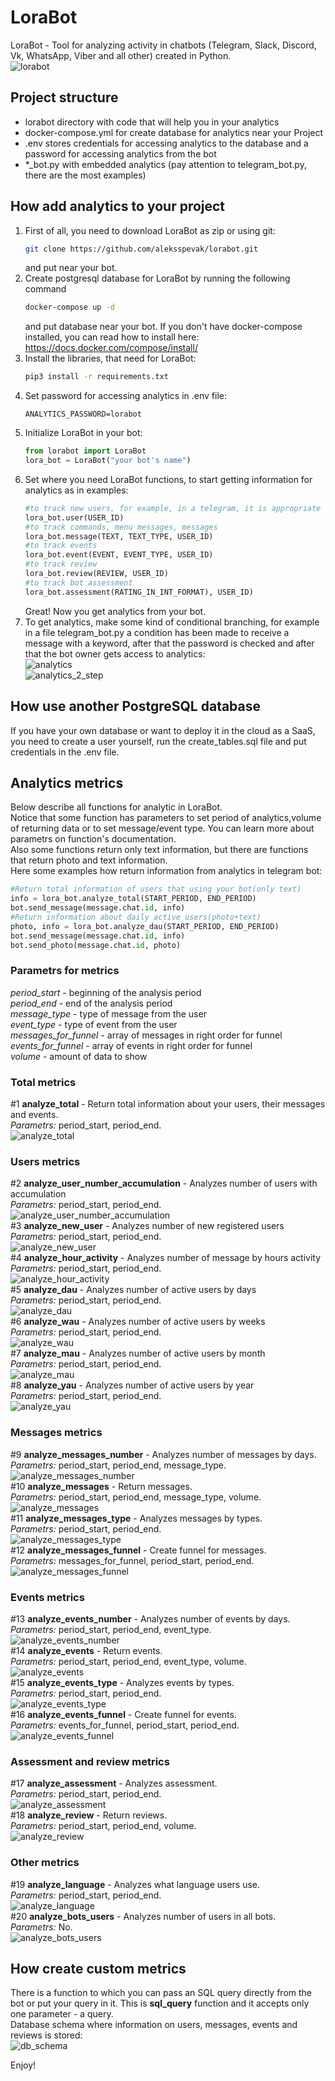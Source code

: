 # LoraBot
LoraBot - Tool for analyzing activity in chatbots (Telegram, Slack, Discord, Vk, WhatsApp, Viber and all other) 
created in Python.<br/>
![lorabot](images/lorabot.png)<br/>
## Project structure
- lorabot directory with code that will help you in your analytics
- docker-compose.yml for create database for analytics near your Project
- .env stores credentials for accessing analytics to the database and a password for accessing analytics from the bot
- *_bot.py with embedded analytics  (pay attention to telegram_bot.py, there are the most examples)
## How add analytics to your project 
1) First of all, you need to download LoraBot as zip or using git:
    ```bash
    git clone https://github.com/aleksspevak/lorabot.git
    ``` 
    and put near your bot.
2) Create postgresql database for LoraBot by running the following command  
   ```bash
   docker-compose up -d
   ``` 
   and put database near your bot. If you don't have docker-compose installed, you can read how to install here:
   https://docs.docker.com/compose/install/
3) Install the libraries, that need for LoraBot:
   ```bash
   pip3 install -r requirements.txt
   ```
4) Set password for accessing analytics in .env file:
   ```docker
   ANALYTICS_PASSWORD=lorabot
   ``` 
5) Initialize LoraBot in your bot:
   ```python
   from lorabot import LoraBot
   lora_bot = LoraBot("your bot's name")
   ``` 
6) Set where you need LoraBot functions, to start getting information for analytics as in examples:
   ```python
   #to track new users, for example, in a telegram, it is appropriate to put a function in the processing functions of the /start command
   lora_bot.user(USER_ID)
   #to track commands, menu messages, messages
   lora_bot.message(TEXT, TEXT_TYPE, USER_ID)
   #to track events
   lora_bot.event(EVENT, EVENT_TYPE, USER_ID)
   #to track review 
   lora_bot.review(REVIEW, USER_ID)
   #to track bot assessment
   lora_bot.assessment(RATING_IN_INT_FORMAT), USER_ID)
   ``` 
   Great! Now you get analytics from your bot. 
7) To get analytics, make some kind of conditional branching, for example in a file telegram_bot.py a condition has been made to receive a message with a keyword, after that the password is checked and after that the bot owner gets access to analytics:<br/>
   ![analytics](images/analytics.png)<br/>
   ![analytics_2_step](images/analytics_2_step.png)<br/>
## How use another PostgreSQL database
If you have your own database or want to deploy it in the cloud as a SaaS, you need to create a user yourself, run the create_tables.sql file and put credentials in the .env file.
## Analytics metrics
Below describe all functions for analytic in LoraBot.<br/>
Notice that some function has parameters to set period of analytics,volume of returning data or to set message/event type. 
You can learn more about parametrs on function's documentation.<br/>
Also some functions return only text information, but there are functions that return photo and text information.<br/>
Here some examples how return information from analytics in telegram bot:
```python
#Return total information of users that using your bot(only text)
info = lora_bot.analyze_total(START_PERIOD, END_PERIOD)
bot.send_message(message.chat.id, info)
#Return information about daily active users(photo+text)
photo, info = lora_bot.analyze_dau(START_PERIOD, END_PERIOD)
bot.send_message(message.chat.id, info)
bot.send_photo(message.chat.id, photo)
``` 
### Parametrs for metrics
*period_start* - beginning of the analysis period<br/>
*period_end* - end of the analysis period<br/>
*message_type* - type of message from the user<br/>
*event_type* - type of event from the user<br/>
*messages_for_funnel* - array of messages in right order for funnel<br/>
*events_for_funnel* - array of events in right order for funnel<br/>
*volume* - amount of data to show<br/>
### Total metrics
\#1 **analyze_total** - Return total information about your users, their messages and events.<br/>
*Parametrs:* period_start, period_end.<br/>
![analyze_total](images/analyze_total.png)<br/>
### Users metrics
\#2 **analyze_user_number_accumulation** - Analyzes number of users with accumulation<br/>
*Parametrs:* period_start, period_end.<br/>
![analyze_user_number_accumulation](images/analyze_user_number_accumulation.jpg)<br/>
\#3 **analyze_new_user** - Analyzes number of new registered users<br/>
*Parametrs:* period_start, period_end.<br/>
![analyze_new_user](images/analyze_new_user.jpg)<br/>
\#4 **analyze_hour_activity** - Analyzes number of message by hours activity<br/>
*Parametrs:* period_start, period_end.<br/>
![analyze_hour_activity](images/analyze_hour_activity.jpg)<br/>
\#5 **analyze_dau** - Analyzes number of active users by days<br/>
*Parametrs:* period_start, period_end.<br/>
![analyze_dau](images/analyze_dau.jpg)<br/>
\#6 **analyze_wau** - Analyzes number of active users by weeks<br/>
*Parametrs:* period_start, period_end.<br/>
![analyze_wau](images/analyze_wau.jpg)<br/>
\#7 **analyze_mau** - Analyzes number of active users by month<br/>
*Parametrs:* period_start, period_end.<br/>
![analyze_mau](images/analyze_mau.jpg)<br/>
\#8 **analyze_yau** - Analyzes number of active users by year<br/>
*Parametrs:* period_start, period_end.<br/>
![analyze_yau](images/analyze_yau.jpg)
### Messages metrics
\#9 **analyze_messages_number** - Analyzes number of messages by days.<br/>
*Parametrs:* period_start, period_end, message_type.<br/>
![analyze_messages_number](images/analyze_messages_number.jpg)<br/>
\#10 **analyze_messages** - Return messages.<br/>
*Parametrs:* period_start, period_end, message_type, volume.<br/>
![analyze_messages](images/analyze_messages.png)<br/>
\#11 **analyze_messages_type** - Analyzes messages by types.<br/>
*Parametrs:* period_start, period_end.<br/>
![analyze_messages_type](images/analyze_messages_type.jpg)<br/>
\#12 **analyze_messages_funnel** - Create funnel for messages.<br/>
*Parametrs:* messages_for_funnel, period_start, period_end.<br/>
![analyze_messages_funnel](images/analyze_messages_funnel.jpg)<br/>
### Events metrics
\#13 **analyze_events_number** - Analyzes number of events by days.<br/>
*Parametrs:* period_start, period_end, event_type.<br/>
![analyze_events_number](images/analyze_events_number.jpg)<br/>
\#14 **analyze_events** - Return events.<br/>
*Parametrs:* period_start, period_end, event_type, volume.<br/>
![analyze_events](images/analyze_events.png)<br/>
\#15 **analyze_events_type** - Analyzes events by types.<br/>
*Parametrs:* period_start, period_end.<br/>
![analyze_events_type](images/analyze_events_type.jpg)<br/>
\#16 **analyze_events_funnel** - Create funnel for events.<br/>
*Parametrs:* events_for_funnel, period_start, period_end.<br/>
![analyze_events_funnel](images/analyze_events_funnel.jpg)<br/>
### Assessment and review metrics
\#17 **analyze_assessment** - Analyzes assessment.<br/>
*Parametrs:* period_start, period_end.<br/>
![analyze_assessment](images/analyze_assessment.jpg)<br/>
\#18 **analyze_review** - Return reviews.<br/>
*Parametrs:* period_start, period_end, volume.<br/>
![analyze_review](images/analyze_review.png)<br/>
### Other metrics
\#19 **analyze_language** - Analyzes what language users use.<br/>
*Parametrs:* period_start, period_end.<br/>
![analyze_language](images/analyze_language.jpg)<br/>
\#20 **analyze_bots_users** - Analyzes number of users in all bots.<br/>
*Parametrs:* No.<br/>
![analyze_bots_users](images/analyze_bots_users.png)<br/>

## How create custom metrics
There is a function to which you can pass an SQL query directly from the bot or put your query in it. This is **sql_query** function and it accepts only one parameter - a query.<br/>
Database schema where information on users, messages, events and reviews is stored:<br/>
![db_schema](images/db_schema.png)<br/>

Enjoy!
